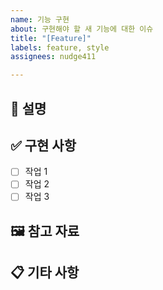 ```yaml
---
name: 기능 구현
about: 구현해야 할 새 기능에 대한 이슈
title: "[Feature]"
labels: feature, style
assignees: nudge411

---
```


## 📝 설명
<!-- 구현할 기능에 대한 상세 설명을 작성해주세요 -->

## ✅ 구현 사항
<!-- 구현해야 할 세부 작업 목록을 작성해주세요 -->
- [ ] 작업 1
- [ ] 작업 2
- [ ] 작업 3

## 🖼️ 참고 자료
<!-- 관련 디자인, 문서, 링크 등 참고 자료를 첨부해주세요 -->

## 📋 기타 사항
<!-- 추가 정보나 고려사항이 있다면 작성해주세요 -->

